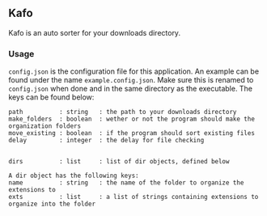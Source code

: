 ## Kafo

Kafo is an auto sorter for your downloads directory.

### Usage

`config.json` is the configuration file for this application. An example can be found under the name `example.config.json`. Make sure this is renamed to `config.json` when done and in the same directory as the executable. The keys can be found below: 

```
path          : string   : the path to your downloads directory
make_folders  : boolean  : wether or not the program should make the organization folders
move_existing : boolean  : if the program should sort existing files
delay         : integer  : the delay for file checking


dirs          : list     : list of dir objects, defined below

A dir object has the following keys:
name          : string   : the name of the folder to organize the extensions to
exts          : list     : a list of strings containing extensions to organize into the folder
```